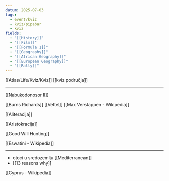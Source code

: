 ```yaml
---
datum: 2025-07-03
tags:
  - event/kviz
  - kviz/pipabar
  - kviz
fields:
  - "[[History]]"
  - "[[Film]]"
  - "[[Formula 1]]"
  - "[[Geography]]"
  - "[[African Geography]]"
  - "[[European Geography]]"
  - "[[Rally]]"
---
```

[[Atlas/Life/Kviz/Kviz]]
[[kviz područja]]
___

[[Nabukodonosor II]]

[[Burns Richards]]
[[Vettel]]
[[Max Verstappen - Wikipedia]]

[[Aliteracija]]

[[Aristokracija]]

[[Good Will Hunting]]

[[Eswatini - Wikipedia]]
___

- otoci u sredozemlju [[Mediterranean]]
- [[13 reasons why]]

[[Cyprus - Wikipedia]]